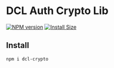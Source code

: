 # DCL Auth Crypto Lib

[![NPM version](https://badge.fury.io/js/dcl-crypto.svg)](https://npmjs.org/package/dcl-crypto)
[![Install Size](https://packagephobia.now.sh/badge?p=dcl-crypto)](https://packagephobia.now.sh/result?p=dcl-crypto)

## Install

`npm i dcl-crypto`
